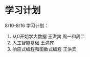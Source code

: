 # 学习计划

8/10-8/16  学习计划：

1.  从0开始学大数据   王洪宾   周一和周二
2.  人工智能基础   王洪宾         
3.  响应式编程和函数式编程   王洪宾 

